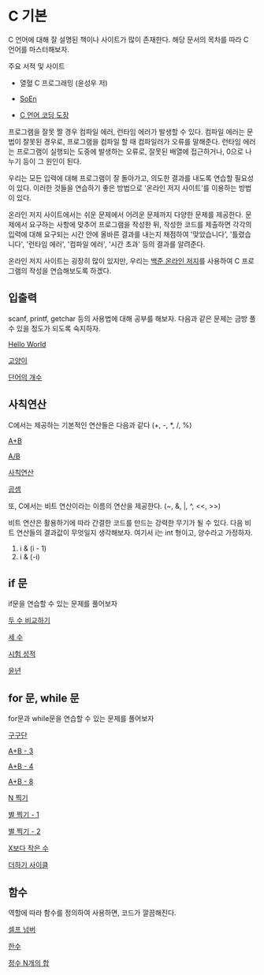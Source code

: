 # C 기본

C 언어에 대해 잘 설명된 책이나 사이트가 많이 존재한다. 해당 문서의 목차를 따라 C 언어를 마스터해보자.

주요 서적 및 사이트

- 열혈 C 프로그래밍 (윤성우 저)

- [SoEn](http://soen.kr/)

- [C 언어 코딩 도장](https://dojang.io)

프로그램을 잘못 짤 경우 컴파일 에러, 런타임 에러가 발생할 수 있다. 컴파일 에러는 문법이 잘못된 경우로, 프로그램을 컴파일 할 때 컴파일러가 오류를 말해준다. 런타임 에러는 프로그램이 실행되는 도중에 발생하는 오류로, 잘못된 배열에 접근하거나, 0으로 나누기 등이 그 원인이 된다.

우리는 모든 입력에 대해 프로그램이 잘 돌아가고, 의도한 결과를 내도록 연습할 필요성이 있다. 이러한 것들을 연습하기 좋은 방법으로 '온라인 저지 사이트'를 이용하는 방법이 있다.

온라인 저지 사이트에서는 쉬운 문제에서 어려운 문제까지 다양한 문제를 제공한다. 문제에서 요구하는 사항에 맞추어 프로그램을 작성한 뒤, 작성한 코드를 제출하면 각각의 입력에 대해 요구되는 시간 안에 올바른 결과를 내는지 채점하여 '맞았습니다', '틀렸습니다', '런타임 에러', '컴파일 에러', '시간 초과' 등의 결과를 알려준다.

온라인 저지 사이트는 굉장히 많이 있지만, 우리는 [백준 온라인 저지](http://www.acmicpc.net)를 사용하여 C 프로그램의 작성을 연습해보도록 하겠다.


## 입출력

scanf, printf, getchar 등의 사용법에 대해 공부를 해보자. 다음과 같은 문제는 금방 풀 수 있을 정도가 되도록 숙지하자.

[Hello World](http://noj.am/2557)

[고양이](http://noj.am/10171)

[단어의 개수](http://noj.am/1152)


## 사칙연산

C에서는 제공하는 기본적인 연산들은 다음과 같다 (+, -, \*, /, %)

[A+B](http://noj.am/1000)

[A/B](http://noj.am/1008)

[사칙연산](http://noj.am/10869)

[곱셈](http://noj.am/2588)

또, C에서는 비트 연산이라는 이름의 연산을 제공한다. (~, &, |, ^, <<, >>)

비트 연산은 활용하기에 따라 간결한 코드를 만드는 강력한 무기가 될 수 있다. 다음 비트 연산들의 결과값이 무엇일지 생각해보자. 여기서 i는 int 형이고, 양수라고 가정하자.

1. i & (i - 1)
2. i & (-i)

## if 문

if문을 연습할 수 있는 문제를 풀어보자

[두 수 비교하기](http://noj.am/1330)

[세 수](http://noj.am/10817)

[시험 성적](http://noj.am/9498)

[윤년](http://noj.am/2753)

## for 문, while 문

for문과 while문을 연습할 수 있는 문제를 풀어보자

[구구단](http://noj.am/2739)

[A+B - 3](http://noj.am/10950)

[A+B - 4](http://noj.am/10951)

[A+B - 8](http://noj.am/11022)

[N 찍기](http://noj.am/2741)

[별 찍기 - 1](http://noj.am/2438)

[별 찍기 - 2](http://noj.am/2439)

[X보다 작은 수](http://noj.am/10871)

[더하기 사이클](http://noj.am/1110)


## 함수

역할에 따라 함수를 정의하여 사용하면, 코드가 깔끔해진다.

[셀프 넘버](http://noj.am/4673)

[한수](http://noj.am/1065)

[정수 N개의 합](http://noj.am/15596)
